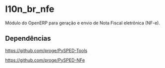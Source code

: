 l10n_br_nfe
===========

Módulo do OpenERP para geração e envio de Nota Fiscal eletrônica (NF-e).


Dependências
------------

https://github.com/proge/PySPED-Tools

https://github.com/proge/PySPED-NFe

